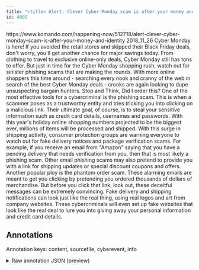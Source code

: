 ```yaml
---
title: "<title> Alert: Clever Cyber Monday scam is after your money and identity </title>"
id: 4005
---
```


<title> Alert: Clever Cyber Monday scam is after your money and identity </title>
<source> https://www.komando.com/happening-now/512718/alert-clever-cyber-monday-scam-is-after-your-money-and-identity </source>
<date> 2018_11_26 </date>
<text>
Cyber Monday is here! If you avoided the retail stores and skipped their Black Friday deals, don't worry, you'll get another chance for major savings today. From clothing to travel to exclusive online-only deals, Cyber Monday still has tons to offer.
But just in time for the Cyber Monday shopping rush, watch out for sinister phishing scams that are making the rounds.
With more online shoppers this time around - searching every nook and cranny of the web in search of the best Cyber Monday deals - crooks are again looking to dupe unsuspecting bargain hunters.
Stop and Think, Did I order this?
One of the most effective tools for a cybercriminal is the phishing scam. This is when a scammer poses as a trustworthy entity and tries tricking you into clicking on a malicious link.
Their ultimate goal, of course,  is to steal your sensitive information such as credit card details, usernames and passwords.
With this year's holiday online shopping numbers projected to be the biggest ever, millions of items will be processed and shipped.
With this surge in shipping activity, consumer protection groups are warning everyone to watch out for fake delivery notices and package verification scams.
For example, if you receive an email from "Amazon" saying that you have a pending delivery that needs verification from you, then that is most likely a phishing scam.
Other email phishing scams may also pretend to provide you with a link for shipping updates or special discount coupons and offers.
Another popular ploy is the phantom order scam. These alarming emails are meant to get you clicking by pretending you ordered thousands of dollars of merchandise.
But before you click that link,  look out, these deceitful messages can be extremely convincing.
Fake delivery and shipping notifications can look just like the real thing, using real logos and art from company websites.
These cybercriminals will even set up fake websites that look like the real deal to lure you into giving away your personal information and credit card details. 
</text>



## Annotations

Annotation keys: content, sourcefile, cyberevent, info

<details>
<summary>Raw annotation JSON (preview)</summary>

```json
{
  "content": "Cyber Monday is here! If you avoided the retail stores and skipped their Black Friday deals, don't worry, you'll get another chance for major savings today. From clothing to travel to exclusive online-only deals, Cyber Monday still has tons to offer. But just in time for the Cyber Monday shopping rush, watch out for sinister phishing scams that are making the rounds. With more online shoppers this time around - searching every nook and cranny of the web in search of the best Cyber Monday deals - crooks are again looking to dupe unsuspecting bargain hunters. Stop and Think, Did I order this? One of the most effective tools for a cybercriminal is the phishing scam. This is when a scammer poses as a trustworthy entity and tries tricking you into clicking on a malicious link. Their ultimate goal, of course,  is to steal your sensitive information such as credit card details, usernames and passwords. With this year's holiday online shopping numbers projected to be the biggest ever, millions of items will be processed and shipped. With this surge in shipping activity, consumer protection groups are warning everyone to watch out for fake delivery notices and package verification scams. For example, if you receive an email from \"Amazon\" saying that you have a pending delivery that needs verification from you, then that is most likely a phishing scam. Other email phishing scams may also pretend to provide you with a link for shipping updates or special discount coupons and offers. Another popular ploy is the phantom order scam. These alarming emails are meant to get you clicking by pretending you ordered thousands of dollars of merchandise. But before you click that link,  look out, these deceitful messages can be extremely convincing. Fake delivery and shipping notifications can look just like the real thing, using real logos and art from company websites. These cybercriminals will even set up fake websites that look like the real deal to lure you into giving away your personal information and credit card details. ",
  "sourcefile": "4005.txt",
  "cyberevent": {
    "hopper": [
      {
        "index": 0,
        "relation": "Same",
        "events": [
          {
            "index": "E4",
            "type": "Attack",
            "realis": "Generic",
            "nugget": {
              "startOffset": 695,
              "index": "T6",
              "endOffset": 703,
              "text": "poses as"
            },
            "argument": [
              {
                "index": "T11",
                "text": "scammer",
                "endOffset": 694,
                "role": {
                  "type": "Attacker"
                },
                "startOffset": 687,
                "type": "Person"
              },
              {
                "index": "T7",
                "text": "trustworthy entity",
                "endOffset": 724,
                "role": {
                  "type": "Trusted-Entity"
                },
                "startOffset": 706,
                "type": "Organization"
              }
            ],
            "subtype": "Phishing"
          },
          {
            "index": "E5",
            "type": "Attack",
            "realis": "Generic",
            "nugget": {
              "startOffset": 735,
              "index": "T8",
              "endOffset": 743,
              "text": "tricking"
            },
            "argument": [
              {
                "index": "T9",
                "text": "you",
                "endOffset": 747,
                "role": {
                  "type": "Victim"
                },
                "startOffset": 744,
                "type": "Person"
              },
              {
                "index": "T10",
                "text": "clicking on a malicious link",
                "endOffset": 781,
                "role": {
                  "CAPEC-Meta": "Action Spoofing",
                  "type": "Attack-Pattern",
                  "
```
</details>
